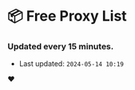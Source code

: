 # :package: Free Proxy List
### Updated every 15 minutes.

- Last updated: `2024-05-14 10:19`

:heart:
